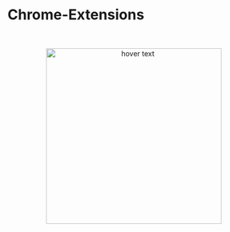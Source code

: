 # Chrome-Extensions
<br>
<p align="center">
  <img src="dad_jokes.jpg" width="350" title="hover text">

</p>
